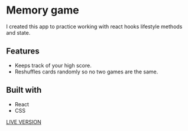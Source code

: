 

# Memory game 

I created this app to practice working with react hooks lifestyle methods and state.

## Features
* Keeps track of your high score.
* Reshuffles cards randomly so no two games are the same.

## Built with
* React
* CSS

[LIVE VERSION](https://michaelhaines01.github.io/Memory-game/)
